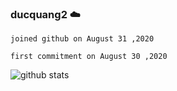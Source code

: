 ### ducquang2 ☁️

```
joined github on August 31 ,2020

first commitment on August 30 ,2020
```

![github stats](https://github-readme-stats.vercel.app/api?username=ducquang2b&show_icons=true)
